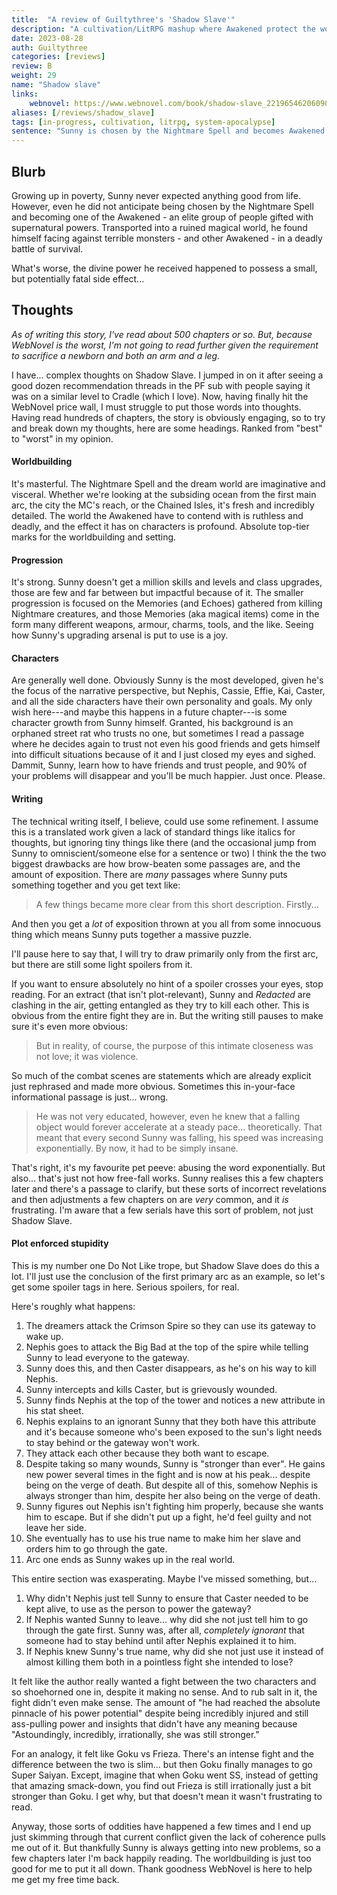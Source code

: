 ```yaml
---
title:  "A review of Guiltythree's 'Shadow Slave'"
description: "A cultivation/LitRPG mashup where Awakened protect the world from Nightmare creatures in the dream realm."
date: 2023-08-28
auth: Guiltythree
categories: [reviews]
review: B
weight: 29
name: "Shadow slave"
links:
    webnovel: https://www.webnovel.com/book/shadow-slave_22196546206090805
aliases: [/reviews/shadow_slave]
tags: [in-progress, cultivation, litrpg, system-apocalypse]
sentence: "Sunny is chosen by the Nightmare Spell and becomes Awakened.."
---
```




## Blurb

Growing up in poverty, Sunny never expected anything good from life. However, even he did not anticipate being chosen by the Nightmare Spell and becoming one of the Awakened - an elite group of people gifted with supernatural powers. Transported into a ruined magical world, he found himself facing against terrible monsters - and other Awakened - in a deadly battle of survival.

What's worse, the divine power he received happened to possess a small, but potentially fatal side effect... 

## Thoughts

*As of writing this story, I've read about 500 chapters or so. But, because WebNovel is the worst, I'm not going to read further given the requirement to sacrifice a newborn and both an arm and a leg.*

I have... complex thoughts on Shadow Slave. I jumped in on it after seeing a good dozen recommendation threads in the PF sub with people saying it was on a similar level to Cradle (which I love). Now, having finally hit the WebNovel price wall, I must struggle to put those words into thoughts. Having read hundreds of chapters, the story is obviously engaging, so to try and break down my thoughts, here are some headings. Ranked from "best" to "worst" in my opinion.

#### Worldbuilding

It's masterful. The Nightmare Spell and the dream world are imaginative and visceral. Whether we're looking at the subsiding ocean from the first main arc, the city the MC's reach, or the Chained Isles, it's fresh and incredibly detailed. The world the Awakened have to contend with is ruthless and deadly, and the effect it has on characters is profound. Absolute top-tier marks for the worldbuilding and setting.

#### Progression

It's strong. Sunny doesn't get a million skills and levels and class upgrades, those are few and far between but impactful because of it. The smaller progression is focused on the Memories (and Echoes) gathered from killing Nightmare creatures, and those Memories (aka magical items) come in the form many different weapons, armour, charms, tools, and the like. Seeing how Sunny's upgrading arsenal is put to use is a joy.

#### Characters

Are generally well done. Obviously Sunny is the most developed, given he's the focus of the narrative perspective, but Nephis, Cassie, Effie, Kai, Caster, and all the side characters have their own personality and goals. My only wish here---and maybe this happens in a future chapter---is some character growth from Sunny himself. Granted, his background is an orphaned street rat who trusts no one, but sometimes I read a passage where he decides again to trust not even his good friends and gets himself into difficult situations because of it and I just closed my eyes and sighed. Dammit, Sunny, learn how to have friends and trust people, and 90% of your problems will disappear and you'll be much happier. Just once. Please.

#### Writing

The technical writing itself, I believe, could use some refinement. I assume this is a translated work given a lack of standard things like italics for thoughts, but ignoring tiny things like there (and the occasional jump from Sunny to omniscient/someone else for a sentence or two) I think the the two biggest drawbacks are how brow-beaten some passages are, and the amount of exposition. There are *many* passages where Sunny puts something together and you get text like:

> A few things became more clear from this short description. Firstly...

And then you get a *lot* of exposition thrown at you all from some innocuous thing which means Sunny puts together a massive puzzle. 

I'll pause here to say that, I will try to draw primarily only from the first arc, but there are still some light spoilers from it.

If you want to ensure absolutely no hint of a spoiler crosses your eyes, stop reading. For an extract (that isn't plot-relevant), Sunny and *Redacted* are clashing in the air, getting entangled as they try to kill each other. This is obvious from the entire fight they are in. But the writing still pauses to make sure it's even more obvious:

> But in reality, of course, the purpose of this intimate closeness was not love; it was violence.

So much of the combat scenes are statements which are already explicit just rephrased and made more obvious. Sometimes this in-your-face informational passage is just... wrong.

> He was not very educated, however, even he knew that a falling object would forever accelerate at a steady pace… theoretically. That meant that every second Sunny was falling, his speed was increasing exponentially. By now, it had to be simply insane.

That's right, it's my favourite pet peeve: abusing the word exponentially. But also... that's just not how free-fall works. Sunny realises this a few chapters later and there's a passage to clarify, but these sorts of incorrect revelations and then adjustments a few chapters on are *very* common, and it *is* frustrating. I'm aware that a few serials have this sort of problem, not just Shadow Slave.

#### Plot enforced stupidity

This is my number one Do Not Like trope, but Shadow Slave does do this a lot. I'll just use the conclusion of the first primary arc as an example, so let's get some spoiler tags in here. Serious spoilers, for real.


Here's roughly what happens:

<span class="spoiler" markdown=1>

1. The dreamers attack the Crimson Spire so they can use its gateway to wake up.
2. Nephis goes to attack the Big Bad at the top of the spire while telling Sunny to lead everyone to the gateway.
3. Sunny does this, and then Caster disappears, as he's on his way to kill Nephis.
4. Sunny intercepts and kills Caster, but is grievously wounded.
5. Sunny finds Nephis at the top of the tower and notices a new attribute in his stat sheet.
6. Nephis explains to an ignorant Sunny that they both have this attribute and it's because someone who's been exposed to the sun's light needs to stay behind or the gateway won't work.
7. They attack each other because they both want to escape.
8. Despite taking so many wounds, Sunny is "stronger than ever". He gains new power several times in the fight and is now at his peak... despite being on the verge of death. But despite all of this, somehow Nephis is always stronger than him, despite her also being on the verge of death.
9. Sunny figures out Nephis isn't fighting him properly, because she wants him to escape. But if she didn't put up a fight, he'd feel guilty and not leave her side.
10. She eventually has to use his true name to make him her slave and orders him to go through the gate.
11. Arc one ends as Sunny wakes up in the real world.

</span>

This entire section was exasperating. Maybe I've missed something, but...

<span class="spoiler" markdown=1>

1. Why didn't Nephis just tell Sunny to ensure that Caster needed to be kept alive, to use as the person to power the gateway?
2. If Nephis wanted Sunny to leave... why did she not just tell him to go through the gate first. Sunny was, after all, *completely ignorant* that someone had to stay behind until after Nephis explained it to him.
3. If Nephis knew Sunny's true name, why did she not just use it instead of almost killing them both in a pointless fight she intended to lose?

</span>

<span class="spoiler" markdown=1>It felt like the author really wanted a fight between the two characters and so shoehorned one in, despite it making no sense. And to rub salt in it, the fight didn't even make sense. The amount of "he had reached the absolute pinnacle of his power potential" despite being incredibly injured and still ass-pulling power and insights that didn't have any meaning because "Astoundingly, incredibly, irrationally, she was still stronger."</span>

<span class="spoiler" markdown=1>For an analogy, it felt like Goku vs Frieza. There's an intense fight and the difference between the two is slim... but then Goku finally manages to go Super Saiyan. Except, imagine that when Goku went SS, instead of getting that amazing smack-down, you find out Frieza is still irrationally just a bit stronger than Goku. I get why, but that doesn't mean it wasn't frustrating to read.</span>

Anyway, those sorts of oddities have happened a few times and I end up just skimming through that current conflict given the lack of coherence pulls me out of it. But thankfully Sunny is always getting into new problems, so a few chapters later I'm back happily reading. The worldbuilding is just too good for me to put it all down. Thank goodness WebNovel is here to help me get my free time back.